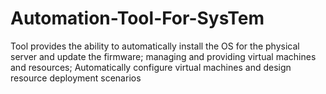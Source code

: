 # Automation-Tool-For-SysTem
Tool provides the ability to automatically install the OS for the physical server and update the firmware; managing and providing virtual machines and resources; Automatically configure virtual machines and design resource deployment scenarios
